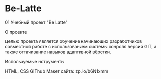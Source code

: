 # Be-Latte
01
Учебный проект "Be Latte"

О проекте

Целью проекта является обучение начинающих разработчиков совместной работе с использованием системы конроля версий GIT, а также оттачивание навыков адаптивной вёрстки.

Используемые нструменты

HTML, CSS
GIThub
Макет сайта: zpl.io/b6N1xmm
